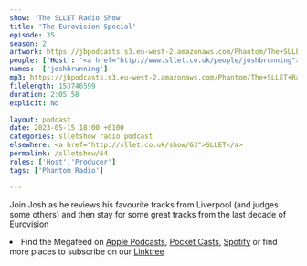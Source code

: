 ```yaml
---
show: 'The SLLET Radio Show'
title: 'The Eurovision Special'
episode: 35
season: 2
artwork: https://jbpodcasts.s3.eu-west-2.amazonaws.com/Phantom/The+SLLET+Radio+Show/SLLET+square.png
people: ['Host': '<a href="http://www.sllet.co.uk/people/joshbrunning">Josh Brunning</a>']
names:  ['joshbrunning']
mp3: https://jbpodcasts.s3.eu-west-2.amazonaws.com/Phantom/The+SLLET+Radio+Show/2023-05-15+-+64.mp3
filelength: 153746599
duration: 2:05:58
explicit: No

layout: podcast
date: 2023-05-15 18:00 +0100
categories: slletshow radio podcast
elsewhere: <a href="http://sllet.co.uk/show/63">SLLET</a>
permalink: /slletshow/64
roles: ['Host','Producer']
tags: ['Phantom Radio']

---
```


Join Josh as he reviews his favourite tracks from Liverpool (and judges some others) and then stay for some great tracks from the last decade of Eurovision

<li>Find the Megafeed on <a href="https://podcasts.apple.com/us/podcast/phantom-radio-all-the-shows/id1659527657">Apple Podcasts</a>, <a href="https://pca.st/5rlgsndl">Pocket Casts</a>, <a href="https://open.spotify.com/show/1WGc6YCF3UfAL7E62gHLAS?si=eff5901deb8d498e">Spotify</a> or find more places to subscribe on our <a href="https://linktr.ee/phantomradious">Linktree</a></li>

